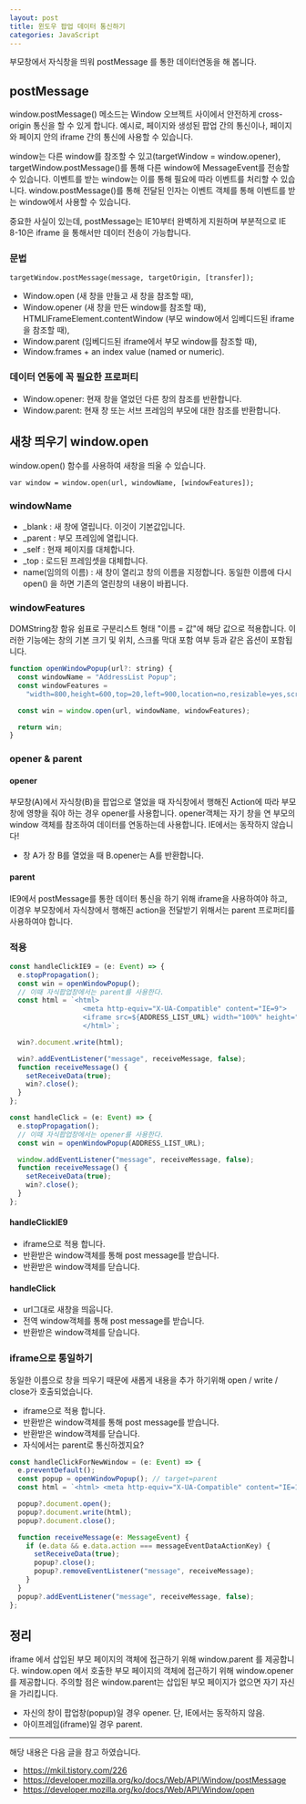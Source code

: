 ```yaml
---
layout: post
title: 윈도우 팝업 데이터 통신하기
categories: JavaScript
---
```


부모창에서 자식창을 띄워 postMessage 를 통한 데이터연동을 해 봅니다.

## postMessage

window.postMessage() 메소드는 Window 오브젝트 사이에서 안전하게 cross-origin 통신을 할 수 있게 합니다. 예시로, 페이지와 생성된 팝업 간의 통신이나, 페이지와 페이지 안의 iframe 간의 통신에 사용할 수 있습니다.

window는 다른 window를 참조할 수 있고(targetWindow = window.opener), targetWindow.postMessage()를 통해 다른 window에 MessageEvent를 전송할 수 있습니다. 이벤트를 받는 window는 이를 통해 필요에 따라 이벤트를 처리할 수 있습니다. window.postMessage()를 통해 전달된 인자는 이벤트 객체를 통해 이벤트를 받는 window에서 사용할 수 있습니다.

중요한 사실이 있는데, postMessage는 IE10부터 완벽하게 지원하며 부분적으로 IE 8-10은 iframe 을 통해서만 데이터 전송이 가능합니다.

### 문법

```
targetWindow.postMessage(message, targetOrigin, [transfer]);
```

- Window.open (새 창을 만들고 새 창을 참조할 때),
- Window.opener (새 창을 만든 window를 참조할 때),
  HTMLIFrameElement.contentWindow (부모 window에서 임베디드된 iframe을 참조할 때),
- Window.parent (임베디드된 iframe에서 부모 window를 참조할 때),
- Window.frames + an index value (named or numeric).

### 데이터 연동에 꼭 필요한 프로퍼티

- Window.opener: 현재 창을 열었던 다른 창의 참조를 반환합니다.
- Window.parent: 현재 창 또는 서브 프레임의 부모에 대한 참조를 반환합니다.

## 새창 띄우기 window.open

window.open() 함수를 사용하여 새창을 띄울 수 있습니다.

```
var window = window.open(url, windowName, [windowFeatures]);
```

### windowName

- \_blank : 새 창에 열립니다. 이것이 기본값입니다.
- \_parent : 부모 프레임에 열립니다.
- \_self : 현재 페이지를 대체합니다.
- \_top : 로드된 프레임셋을 대체합니다.
- name(임의의 이름) : 새 창이 열리고 창의 이름을 지정합니다. 동일한 이름에 다시 open() 을 하면 기존의 열린창의 내용이 바뀝니다.

### windowFeatures

DOMString창 함유 쉼표로 구분리스트 형태 "이름 = 값"에 해당 값으로 적용합니다. 이러한 기능에는 창의 기본 크기 및 위치, 스크롤 막대 포함 여부 등과 같은 옵션이 포함됩니다.

```js
function openWindowPopup(url?: string) {
  const windowName = "AddressList Popup";
  const windowFeatures =
    "width=800,height=600,top=20,left=900,location=no,resizable=yes,scrollbars=yes,status=no";

  const win = window.open(url, windowName, windowFeatures);

  return win;
}
```

### opener & parent

#### opener

부모창(A)에서 자식창(B)을 팝업으로 열었을 때 자식창에서 행해진 Action에 따라 부모창에 영향을 줘야 하는 경우 opener를 사용합니다. opener객체는 자기 창을 연 부모의 window 객체를 참조하여 데이터를 연동하는데 사용합니다. IE에서는 동작하지 않습니다!

- 창 A가 창 B를 열었을 때 B.opener는 A를 반환합니다.

#### parent

IE9에서 postMessage를 통한 데이터 통신을 하기 위해 iframe을 사용하여야 하고, 이경우 부모창에서 자식창에서 행해진 action을 전달받기 위해서는 parent 프로퍼티를 사용하여야 합니다.

### 적용

```js
const handleClickIE9 = (e: Event) => {
  e.stopPropagation();
  const win = openWindowPopup();
  // 이때 자식팝업창에서는 parent를 사용한다.
  const html = `<html>
                  <meta http-equiv="X-UA-Compatible" content="IE=9">
                  <iframe src=${ADDRESS_LIST_URL} width="100%" height="100%"></iframe>
                  </html>`;

  win?.document.write(html);

  win?.addEventListener("message", receiveMessage, false);
  function receiveMessage() {
    setReceiveData(true);
    win?.close();
  }
};

const handleClick = (e: Event) => {
  e.stopPropagation();
  // 이때 자식팝업창에서는 opener를 사용한다.
  const win = openWindowPopup(ADDRESS_LIST_URL);

  window.addEventListener("message", receiveMessage, false);
  function receiveMessage() {
    setReceiveData(true);
    win?.close();
  }
};
```

#### handleClickIE9

- iframe으로 적용 합니다.
- 반환받은 window객체를 통해 post message를 받습니다.
- 반환받은 window객체를 닫습니다.

#### handleClick

- url그대로 새창을 띄웁니다.
- 전역 window객체를 통해 post message를 받습니다.
- 반환받은 window객체를 닫습니다.


### iframe으로 통일하기

동일한 이름으로 창을 띄우기 때문에 새롭게 내용을 추가 하기위해 open / write / close가 호출되었습니다.

- iframe으로 적용 합니다.
- 반환받은 window객체를 통해 post message를 받습니다.
- 반환받은 window객체를 닫습니다.
- 자식에서는 parent로 통신하겠지요?

```js
const handleClickForNewWindow = (e: Event) => {
  e.preventDefault();
  const popup = openWindowPopup(); // target=parent
  const html = `<html> <meta http-equiv="X-UA-Compatible" content="IE=10"> <iframe src=${ADDRESS_ADD_URL} width="100%" height="100%" style="border: 0;"></iframe> </html>`;

  popup?.document.open();
  popup?.document.write(html);
  popup?.document.close();

  function receiveMessage(e: MessageEvent) {
    if (e.data && e.data.action === messageEventDataActionKey) {
      setReceiveData(true);
      popup?.close();
      popup?.removeEventListener("message", receiveMessage);
    }
  }
  popup?.addEventListener("message", receiveMessage, false);
};
```

## 정리

iframe 에서 삽입된 부모 페이지의 객체에 접근하기 위해 window.parent 를 제공합니다. window.open 에서 호출한 부모 페이지의 객체에 접근하기 위해 window.opener 를 제공합니다. 주의할 점은 window.parent는 삽입된 부모 페이지가 없으면 자기 자신을 가리킵니다.

- 자신의 창이 팝업창(popup)일 경우 opener. 단, IE에서는 동작하지 않음.
- 아이프레임(iframe)일 경우 parent.

---

해당 내용은 다음 글을 참고 하였습니다.

- https://mkil.tistory.com/226
- https://developer.mozilla.org/ko/docs/Web/API/Window/postMessage
- https://developer.mozilla.org/ko/docs/Web/API/Window/open
